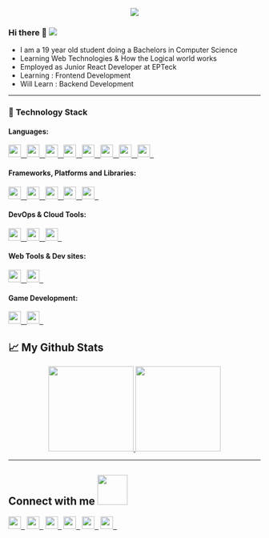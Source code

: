 <p align="center">
<img src="https://readme-typing-svg.herokuapp.com?font=monospace&color=00ffd2&size=25&center=true&vCenter=true&lines=A+Passionate+Student!;A+Helpful+Colleague;Thriving+for+perfection;Working+on+myself;I+am+>+I+was">
</p>

### Hi there 👋 ![](https://komarev.com/ghpvc/?username=n-huzaifa&color=f67280&style=flat-square&label=Total+Visitors)

- I am a 19 year old student doing a Bachelors in Computer Science
- Learning Web Technologies & How the Logical world works
- Employed as Junior React Developer at EPTeck
- Learning : Frontend Development
- Will Learn : Backend Development

---

### 🔭 **Technology Stack**

#### **Languages**:

<a href="https://developer.mozilla.org/en-US/docs/Glossary/HTML5"> 
<img height=25 src="https://img.shields.io/badge/HTML5-E34F26?style=for-the-badge&logo=html5&logoColor=white">&nbsp;&nbsp;
</a>
<a href="https://developer.mozilla.org/en-US/docs/Web/CSS"> 
<img height=25 src="https://img.shields.io/badge/CSS3-1572B6?style=for-the-badge&logo=css3&logoColor=white">&nbsp;&nbsp;
</a>
<a href="https://developer.mozilla.org/en-US/docs/Web/JavaScript"> 
<img height=25 src="https://img.shields.io/badge/JavaScript-323330?style=for-the-badge&logo=javascript&logoColor=F7DF1E">&nbsp;&nbsp;
</a>
<a href="https://devdocs.io/cpp/"> 
<img height=25 src="https://img.shields.io/badge/c++-%2300599C.svg?style=for-the-badge&logo=c%2B%2B&logoColor=white">&nbsp;&nbsp;
</a>
<a href="https://docs.microsoft.com/en-us/dotnet/csharp/programming-guide/"> 
<img height=25 src="https://img.shields.io/badge/C%23-239120?style=for-the-badge&logo=c-sharp&logoColor=white">&nbsp;&nbsp;
</a>
<a href="https://docs.oracle.com/en/java/"> 
<img height=25 src="https://img.shields.io/badge/Java-ED8B00?style=for-the-badge&logo=java&logoColor=white">&nbsp;&nbsp;
</a>
<a href="https://docs.python.org/"> 
<img height=25 src="https://img.shields.io/badge/Python-3776AB?style=for-the-badge&logo=python&logoColor=%23F7DF1E">&nbsp;&nbsp;
</a>
<a href="https://www.markdownguide.org/getting-started/"> 
<img height=25 src="https://img.shields.io/badge/Markdown-000000?style=for-the-badge&logo=markdown&logoColor=white">&nbsp;&nbsp;
</a>

#### **Frameworks, Platforms and Libraries**:

<a href="https://reactjs.org/docs/getting-started.html">
<img height=25 src="https://img.shields.io/badge/react-%2320232a.svg?style=for-the-badge&logo=react&logoColor=%2361DAFB">&nbsp;&nbsp;
</a>
<a href="https://reactrouter.com/docs">
<img height=25 src="https://img.shields.io/badge/React_Router-CA4245?style=for-the-badge&logo=react-router&logoColor=white">&nbsp;&nbsp;
</a>
<a href="https://tailwindcss.com/docs/installation">
<img height=25 src="https://img.shields.io/badge/tailwindcss-%23404d59.svg?style=for-the-badge&logo=tailwindcss&logoColor=%2361DAFB">&nbsp;&nbsp;
</a>
<a href="https://mui.com/">
<img height=25 src="https://img.shields.io/badge/Material--UI-0081CB?style=for-the-badge&logo=material-ui&logoColor=white">&nbsp;&nbsp;
</a>
<a href="https://styled-components.com/docs">
<img height=25 src="https://img.shields.io/badge/styled--components-DB7093?style=for-the-badge&logo=styled-components&logoColor=white">&nbsp;&nbsp;
</a>

#### **DevOps & Cloud Tools**:

<a href="https://git-scm.com/doc">
<img height=25 src="https://img.shields.io/badge/git-%23F05033.svg?style=for-the-badge&logo=git&logoColor=white">&nbsp;&nbsp;
</a>
<a href="https://docs.netlify.com/">
<img height=25 src="https://img.shields.io/badge/netlify-%23000000.svg?style=for-the-badge&logo=netlify&logoColor=#00C7B7">&nbsp;&nbsp;
</a>
<a href="https://api.slack.com/">
<img height=25 src="https://img.shields.io/badge/Slack-4A154B?style=for-the-badge&logo=slack&logoColor=white">&nbsp;&nbsp;
</a>

#### **Web Tools & Dev sites**:

<a href="https://stackoverflow.com/">
<img height=25 src="https://img.shields.io/badge/Stack_Overflow-FE7A16?style=for-the-badge&logo=stack-overflow&logoColor=white">&nbsp;&nbsp;
</a>
<a href="https://stackexchange.com/">
<img height=25 src="https://img.shields.io/badge/Stack_Exchange-2d5892?style=for-the-badge&logo=stack-exchange&logoColor=white">&nbsp;&nbsp;
</a>

#### **Game Development**:

<a href="https://play.google.com/store/apps/developer?id=Dev_Koala">
<img height=25 src="https://img.shields.io/badge/Google_Play-414141?style=for-the-badge&logo=google-play&logoColor=white">&nbsp;&nbsp;
</a>
<a href="https://unity.com/">
<img height=25 src="https://img.shields.io/badge/Unity-100000?style=for-the-badge&logo=unity&logoColor=white">&nbsp;&nbsp;
</a>

## 📈 My Github Stats

<p align="center">
<a href="https://github.com/n-huzaifa">
  <img height="170em" src="https://github-readme-stats-eight-theta.vercel.app/api?username=n-huzaifa&show_icons=true&theme=algolia&include_all_commits=true&count_private=true"/>
  <img height="170em" src="https://github-readme-stats-eight-theta.vercel.app/api/top-langs/?username=n-huzaifa&layout=compact&langs_count=8&theme=algolia"/>
</a>
</p>

---

## Connect with me <img src="https://media.giphy.com/media/LnQjpWaON8nhr21vNW/giphy.gif" width="60">

<a href="https://github.com/n-huzaifa"><img height=25 src="https://img.shields.io/badge/GitHub-100000?style=for-the-badge&logo=github&logoColor=white">&nbsp;&nbsp;</a>
<a href="https://gitlab/ept-huzaifa"><img height=25 src="https://img.shields.io/badge/GitLab-330F63?style=for-the-badge&logo=gitlab&logoColor=white">&nbsp;&nbsp;</a>
<a href="mailto:huzaifa.react.dev@gmail.com"><img height=25 src="https://img.shields.io/badge/Gmail-D14836?style=for-the-badge&logo=gmail&logoColor=white">&nbsp;&nbsp;</a>
<a href="https://twitter.com/DevKoala"><img height=25 src="https://img.shields.io/badge/Twitter-1DA1F2?style=for-the-badge&logo=twitter&logoColor=white">&nbsp;&nbsp;</a>
<a href="https://www.linkedin.com/in/noor-ul-islam-huzaifa-67505a201/"><img height=25 src="https://img.shields.io/badge/LinkedIn-0077B5?style=for-the-badge&logo=linkedin&logoColor=white">&nbsp;&nbsp;</a>
<a href="https://www.youtube.com/channel/UCeR1HPHRGlTr-BPSTRNS-TA"><img height=25 src="https://img.shields.io/badge/YouTube-FF0000?style=for-the-badge&logo=youtube&logoColor=white">&nbsp;&nbsp;</a>
